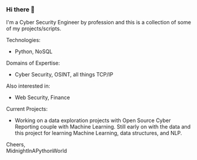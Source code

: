 ### Hi there 👋

I'm a Cyber Security Engineer by profession and this is a collection of some of my projects/scripts. 

Technologies:
 - Python, NoSQL
 
Domains of Expertise:
  - Cyber Security, OSINT, all things TCP/IP
  
Also interested in:
- Web Security, Finance

Current Projects:
- Working on a data exploration projects with Open Source Cyber Reporting couple with Machine Learning.  Still early on with the data and this project for learning Machine Learning, data structures, and NLP.  


Cheers,  
MidnightInAPythonWorld
